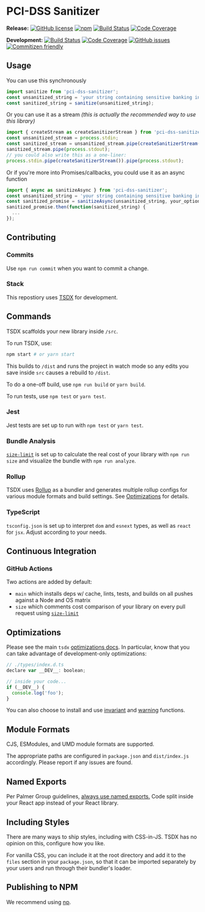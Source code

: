 # PCI-DSS Sanitizer

**Release:**
[![GitHub license](https://img.shields.io/badge/license-MIT-blue.svg)](https://raw.githubusercontent.com/skedify/pci-dss-sanitizer/develop/LICENSE)
[![npm](https://img.shields.io/npm/v/pci-dss-sanitizer.svg?maxAge=2592000)](https://www.npmjs.com/package/pci-dss-sanitizer)
[![Build Status](https://img.shields.io/travis/skedify/pci-dss-sanitizer/master.svg?maxAge=2592000)](https://travis-ci.org/skedify/pci-dss-sanitizer)
[![Code Coverage](https://img.shields.io/codecov/c/github/skedify/pci-dss-sanitizer/master.svg?maxAge=2592000)](https://codecov.io/gh/skedify/pci-dss-sanitizer)

**Development:**
[![Build Status](https://img.shields.io/travis/skedify/pci-dss-sanitizer/develop.svg?maxAge=2592000)](https://travis-ci.org/skedify/pci-dss-sanitizer/branches)
[![Code Coverage](https://img.shields.io/codecov/c/github/skedify/pci-dss-sanitizer/develop.svg?maxAge=2592000)](https://codecov.io/gh/skedify/pci-dss-sanitizer/branch/develop)
[![GitHub issues](https://img.shields.io/github/issues/skedify/pci-dss-sanitizer.svg)](https://github.com/skedify/pci-dss-sanitizer/issues)
[![Commitizen friendly](https://img.shields.io/badge/commitizen-friendly-brightgreen.svg)](http://commitizen.github.io/cz-cli/)

## Usage

You can use this synchronously
```javascript
import sanitize from 'pci-dss-sanitizer';
const unsanitized_string = 'your string containing sensitive banking info';
const sanitized_string = sanitize(unsanitized_string);
```

Or you can use it as a stream _(this is actually the recommended way to use this library)_

```javascript
import { createStream as createSanitizerStream } from 'pci-dss-sanitizer';
const unsanitized_stream = process.stdin;
const sanitized_stream = unsanitized_stream.pipe(createSanitizerStream())
sanitized_stream.pipe(process.stdout);
// you could also write this as a one-liner:
process.stdin.pipe(createSanitizerStream()).pipe(process.stdout);
```

Or if you're more into Promises/callbacks, you could use it as an async function

```javascript
import { async as sanitizeAsync } from 'pci-dss-sanitizer';
const unsanitized_string = 'your string containing sensitive banking info';
const sanitized_promise = sanitizeAsync(unsanitized_string, your_optional_callback_here);
sanitized_promise.then(function(sanitized_string) {
  ...
});
```

## Contributing

### Commits

Use `npm run commit` when you want to commit a change.

### Stack

This repostiory uses [TSDX](https://tsdx.io/) for development.

## Commands

TSDX scaffolds your new library inside `/src`.

To run TSDX, use:

```bash
npm start # or yarn start
```

This builds to `/dist` and runs the project in watch mode so any edits you save inside `src` causes a rebuild to `/dist`.

To do a one-off build, use `npm run build` or `yarn build`.

To run tests, use `npm test` or `yarn test`.

### Jest

Jest tests are set up to run with `npm test` or `yarn test`.

### Bundle Analysis

[`size-limit`](https://github.com/ai/size-limit) is set up to calculate the real cost of your library with `npm run size` and visualize the bundle with `npm run analyze`.

### Rollup

TSDX uses [Rollup](https://rollupjs.org) as a bundler and generates multiple rollup configs for various module formats and build settings. See [Optimizations](#optimizations) for details.

### TypeScript

`tsconfig.json` is set up to interpret `dom` and `esnext` types, as well as `react` for `jsx`. Adjust according to your needs.

## Continuous Integration

### GitHub Actions

Two actions are added by default:

- `main` which installs deps w/ cache, lints, tests, and builds on all pushes against a Node and OS matrix
- `size` which comments cost comparison of your library on every pull request using [`size-limit`](https://github.com/ai/size-limit)

## Optimizations

Please see the main `tsdx` [optimizations docs](https://github.com/palmerhq/tsdx#optimizations). In particular, know that you can take advantage of development-only optimizations:

```js
// ./types/index.d.ts
declare var __DEV__: boolean;

// inside your code...
if (__DEV__) {
  console.log('foo');
}
```

You can also choose to install and use [invariant](https://github.com/palmerhq/tsdx#invariant) and [warning](https://github.com/palmerhq/tsdx#warning) functions.

## Module Formats

CJS, ESModules, and UMD module formats are supported.

The appropriate paths are configured in `package.json` and `dist/index.js` accordingly. Please report if any issues are found.

## Named Exports

Per Palmer Group guidelines, [always use named exports.](https://github.com/palmerhq/typescript#exports) Code split inside your React app instead of your React library.

## Including Styles

There are many ways to ship styles, including with CSS-in-JS. TSDX has no opinion on this, configure how you like.

For vanilla CSS, you can include it at the root directory and add it to the `files` section in your `package.json`, so that it can be imported separately by your users and run through their bundler's loader.

## Publishing to NPM

We recommend using [np](https://github.com/sindresorhus/np).
